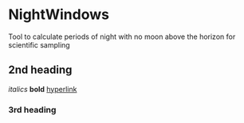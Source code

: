 # NightWindows
Tool to calculate periods of night with no moon above the horizon for scientific sampling

## 2nd heading

*italics*
**bold**
[hyperlink](https://github.com/camsanson/NightWindow)



### 3rd heading
